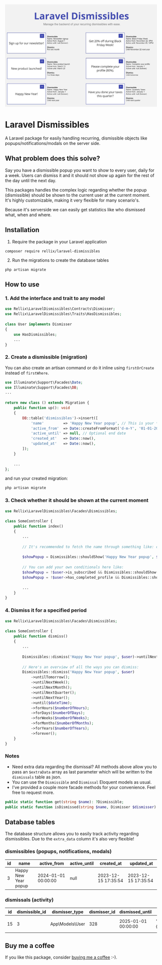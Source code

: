 ![Laravel Dismissibles](./images/laravel-dismissibles.jpg)

# Laravel Dismissibles

A Laravel package for easily handling recurring, dismissible objects like popups/notifications/modals on the server side.

## What problem does this solve?
Say you have a dismissible popup you want to show to every user, daily for a week. Users can dismiss it and it should not show up again for the rest of the day until the next day.

This packages handles the complex logic regarding whether the popup (dismissible) should be shown to the current user at the current moment. It's highly customizable, making it very flexible for many scenario's.

Because it's serverside we can easily get statistics like who dismissed what, when and where.

## Installation
1. Require the package in your Laravel application
```shell
composer require rellix/laravel-dismissibles
```

2. Run the migrations to create the database tables
```shell
php artisan migrate
```

## How to use

### 1. Add the interface and trait to any model
```php
use Rellix\LaravelDismissibles\Contracts\Dismisser;
use Rellix\LaravelDismissibles\Traits\HasDismissibles;

class User implements Dismisser
{
    use HasDismissibles;
    ...
}

```

### 2. Create a dismissible (migration)
You can also create an artisan command or do it inline using `firstOrCreate` instead of `firstWhere`.
```php
use Illuminate\Support\Facades\Date;
use Illuminate\Support\Facades\DB;
...

return new class () extends Migration {
    public function up(): void
    {
        DB::table('dismissibles')->insert([
            'name'         => 'Happy New Year popup', // This is your **unique** identifier
            'active_from'  => Date::createFromFormat('d-m-Y', '01-01-2024'),
            'active_until' => null, // Optional end date
            'created_at'   => Date::now(),
            'updated_at'   => Date::now(),
        ]);
    }
    
    ...
};
```

and run your created migration:
```php
php artisan migrate
```


### 3. Check whether it should be shown at the current moment
```php
use Rellix\LaravelDismissibles\Facades\Dismissibles;

class SomeController {
    public function index()
    {
        ...
    
        // It's recommended to fetch the name through something like: config('dismissibles.new_years_popup.name')
        
        $showPopup = Dismissibles::shouldShow('Happy New Year popup', $user);
        
        // You can add your own conditionals here like:
        $showPopup = !$user->is_subscribed && Dismissibles::shouldShow('Newsletter signup modal', $user);
        $showPopup = !$user->has_completed_profile && Dismissibles::shouldShow('Complete your profile notification', $user);
        
        ...
    }
}
```

### 4. Dismiss it for a specified period
```php
use Rellix\LaravelDismissibles\Facades\Dismissibles;

class SomeController {
    public function dismiss()
    {
        ...
        
        Dismissibles::dismiss('Happy New Year popup', $user)->untilNextYear();
        
        // Here's an overview of all the ways you can dismiss:
        Dismissibles::dismiss('Happy New Year popup', $user)
            ->untilTomorrow();
            ->untilNextWeek();
            ->untilNextMonth();
            ->untilNextQuarter();
            ->untilNextYear();
            ->until($dateTime);
            ->forHours($numberOfHours);
            ->forDays($numberOfDays);
            ->forWeeks($numberOfWeeks);
            ->forMonths($numberOfMonths);
            ->forYears($numberOfYears);
            ->forever();
    }
}
```

### Notes
- Need extra data regarding the dismissal? All methods above allow you to pass an `$extraData` array as last parameter which will be written to the `dismissals` table as json.
- You can use the `Dismissible` and `Dismissal` Eloquent models as usual.
- I've provided a couple more facade methods for your convenience. Feel free to request more. 
```php
public static function get(string $name): ?Dismissible;
public static function isDismissed(string $name, Dismisser $dismisser): bool;
```

## Database tables
The database structure allows you to easily track activity regarding dismissibles. Due to the `extra_data` column it's also very flexible!

### dismissibles (popups, notifications, modals)
| id | name                 | active_from         | active_until | created_at          | updated_at          |
|----|----------------------|---------------------|--------------|---------------------|---------------------|
| 3  | Happy New Year popup | 2024-01-01 00:00:00 | null         | 2023-12-15 17:35:54 | 2023-12-15 17:35:54 |


### dismissals (activity)
| id | dismissible_id | dismisser_type  | dismisser_id | dismissed_until     | extra_data                   | created_at          | updated_at          |
|----|----------------|-----------------|--------------|---------------------|------------------------------|---------------------|---------------------|
| 15 | 3              | App\Models\User | 328          | 2025-01-01 00:00:00 | "{\"route\":\"home.index\"}" | 2024-01-02 17:35:54 | 2024-01-02 17:35:54 |

## Buy me a coffee
If you like this package, consider [buying me a coffee](https://www.paypal.com/donate/?business=E6QBKXWLXMD92&no_recurring=1&item_name=Buy+me+a+coffee&currency_code=EUR&amount=2.50) :-).
